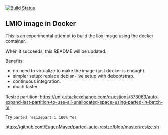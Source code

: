 [![Build Status](https://travis-ci.org/lmio/liox?branch=master)](https://travis-ci.org/lmio/liox)

LMIO image in Docker
--------------------

This is an experimental attempt to build the liox image using the docker container.

When it succeeds, this README will be updated.

Benefits:
- no need to virtualize to make the image (just docker is enough).
- simpler setup: replace debian-live setup with debootstrap.
- continuous integration.
- much faster.

Resize partition:
https://unix.stackexchange.com/questions/373063/auto-expand-last-partition-to-use-all-unallocated-space-using-parted-in-batch-m

Try `parted resizepart 1 100% Yes`

https://github.com/EugenMayer/parted-auto-resize/blob/master/resize.sh
